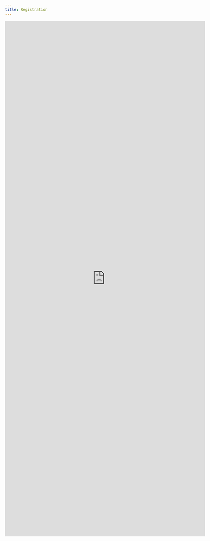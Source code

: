 ```yaml
---
title: Registration
---
```


<iframe src="https://docs.google.com/forms/d/e/1FAIpQLScm_jN0xnfe5AbctYEythEw6j3zKaaqt5VsmGHRDBB9kE4leg/viewform?embedded=true" onload="window.parent.scrollTo(0,0) scrolling="no" width="640" height="1650" frameborder="0" marginheight="0" marginwidth="0">Loading…</iframe>
